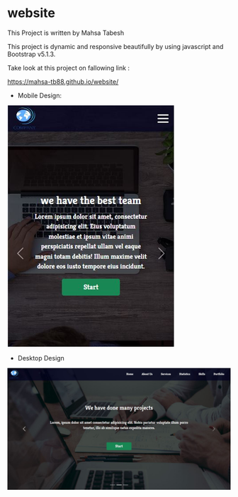# website
This Project is written by Mahsa Tabesh
 
This project is dynamic and responsive beautifully by using javascript and Bootstrap v5.1.3.

 Take look at this project on fallowing link :
 
 https://mahsa-tb88.github.io/website/
 
 
* Mobile Design:
 <img src="p2.JPG" />
 
 * Desktop Design
 <img src="p1.JPG" width="700"/>

